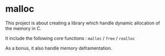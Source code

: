# malloc

This project is about creating a library which handle dynamic allocation of the memory in C.

It include the following core functions : `malloc` / `free` / `realloc`

As a bonus, it also handle memory deframentation.
